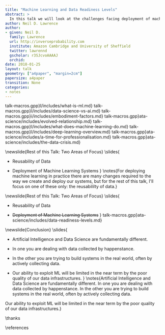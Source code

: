 ```yaml
---
title: "Machine Learning and Data Readiness Levels"
abstract: >
  In this talk we will look at the challenges facing deployment of machine learning, with a particular focus on the reuse of data and data quality. We suggest data readiness levels as a mechanism for monitoring data quality.
author: Neil D. Lawrence
author:
- given: Neil D.
  family: Lawrence
  url: http://inverseprobability.com
  institute: Amazon Cambridge and University of Sheffield
  twitter: lawrennd
  gscholar: r3SJcvoAAAAJ
  orchid: 
date: 2018-01-25
layout: talk
geometry: ["a4paper", "margin=2cm"]
papersize: a4paper
transition: None
categories:
- notes
---
```



talk-macros.gpp}l/includes/what-is-ml.md}
talk-macros.gpp}l/includes/data-science-vs-ai.md}
talk-macros.gpp}i/includes/embodiment-factors.md}
talk-macros.gpp}ata-science/includes/evolved-relationship.md}
talk-macros.gpp}l/includes/what-does-machine-learning-do.md}
talk-macros.gpp}l/includes/deep-learning-overview.md}
talk-macros.gpp}ata-science/includes/a-time-for-professionalisation.md}
talk-macros.gpp}ata-science/includes/the-data-crisis.md}

\newslide{Rest of this Talk: Two Areas of Focus}
\slides{
* Reusability of Data

* Deployment of Machine Learning Systems
}
\notes{For deploying machine learning in practice there are many changes required to the way we create and deploy our systems, but for the rest of this talk, I'll focus on one of these only: the reusabililty of data.}

\newslide{Rest of this Talk: Two Areas of Focus}
\slides{
* Reusability of Data

* <s>Deployment of Machine Learning Systems</s>
}
talk-macros.gpp}ata-science/includes/data-readiness-levels.md}

<!--include{_ai/includes/deploying-ai.md}-->

<!--include{_ai/includes/ml-systems-design-long.md}-->

\newslide{Conclusion}
\slides{
* Artificial Intelligence and Data Science are fundamentally different.

* In one you are dealing with data collected by happenstance.

* In the other you are trying to build systems in the real world, often by actively collecting data.

* Our ability to exploit ML will be limited in the near term by the poor quality of our data infrastructures.
}
\notes{Artificial Intelligence and Data Science are fundamentally different. In one you are dealing with data collected by happenstance. In the other you are trying to build systems in the real world, often by actively collecting data.

Our ability to exploit ML will be limited in the near term by the poor quality of our data infrastructures.}


\thanks

\references
